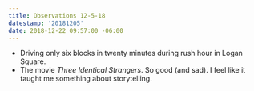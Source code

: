 ```yaml
---
title: Observations 12-5-18
datestamp: '20181205'
date: 2018-12-22 09:57:00 -06:00
---
```


- Driving only six blocks in twenty minutes during rush hour in Logan Square.
- The movie *Three Identical Strangers*. So good (and sad). I feel like it taught me something about storytelling.
